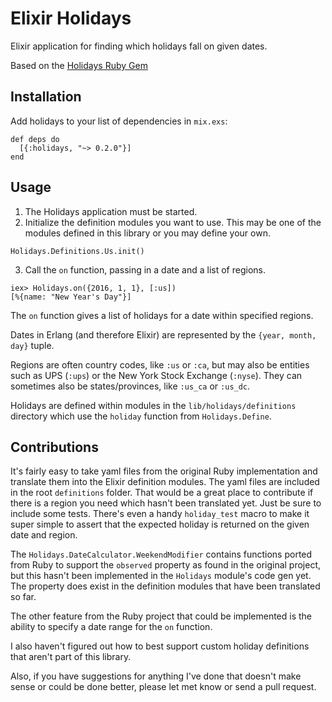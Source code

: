 # Elixir Holidays

Elixir application for finding which holidays fall on given dates.

Based on the [Holidays Ruby Gem](https://github.com/holidays/holidays)

## Installation

Add holidays to your list of dependencies in `mix.exs`:

    def deps do
      [{:holidays, "~> 0.2.0"}]
    end

## Usage

  1. The Holidays application must be started.
  2. Initialize the definition modules you want to use. This may be one of the
  modules defined in this library or you may define your own.

    Holidays.Definitions.Us.init()

  3. Call the `on` function, passing in a date and a list of regions.

    iex> Holidays.on({2016, 1, 1}, [:us])
    [%{name: "New Year's Day"}]

The `on` function gives a list of holidays for a date within
specified regions.

Dates in Erlang (and therefore Elixir) are represented by the 
`{year, month, day}` tuple.

Regions are often country codes, like `:us` or `:ca`, but
may also be entities such as UPS (`:ups`) or the New York Stock Exchange
(`:nyse`).
They can sometimes also be states/provinces, like `:us_ca` or `:us_dc`.

Holidays are defined within modules in the `lib/holidays/definitions`
directory which use the `holiday` function from `Holidays.Define`.

## Contributions

It's fairly easy to take yaml files from the original Ruby implementation
and translate them into the Elixir definition modules. The yaml files are
included in the root `definitions` folder. That would be a great place to
contribute if there is a region you need which hasn't been translated yet.
Just be sure to include some tests. There's even a handy `holiday_test`
macro to make it super simple to assert that the expected holiday is
returned on the given date and region.

The `Holidays.DateCalculator.WeekendModifier` contains functions ported from
Ruby to support the `observed` property as found in
the original project, but this hasn't been implemented in the
`Holidays` module's code gen yet. The property does exist in the
definition modules that have been translated so far.

The other feature from the Ruby project that could be implemented is the
ability to specify a date range for the `on` function.

I also haven't figured out how to best support custom holiday definitions
that aren't part of this library.

Also, if you have suggestions for anything I've done that doesn't make sense
or could be done better, please let met know or send a pull request.
